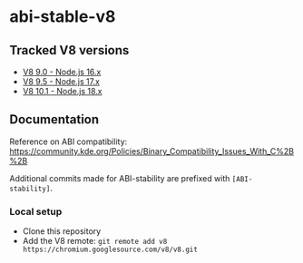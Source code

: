 # abi-stable-v8

## Tracked V8 versions

- [V8 9.0 - Node.js 16.x](./versions/9.0.md)
- [V8 9.5 - Node.js 17.x](./versions/9.5.md)
- [V8 10.1 - Node.js 18.x](./versions/10.1.md)

## Documentation

Reference on ABI compatibility: <https://community.kde.org/Policies/Binary_Compatibility_Issues_With_C%2B%2B>

Additional commits made for ABI-stability are prefixed with `[ABI-stability]`.

### Local setup

- Clone this repository
- Add the V8 remote: `git remote add v8 https://chromium.googlesource.com/v8/v8.git`
